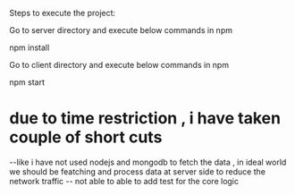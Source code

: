 Steps to execute the project:

Go to server directory and execute below commands in npm

npm install

Go to client directory and execute below commands in npm

npm start

#  due to time restriction , i have taken couple of short cuts

--like i have not used nodejs and mongodb to fetch the data , in ideal world we should be featching and process data at server side to reduce the network traffic
-- not able to able to add test for the core logic
